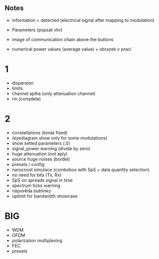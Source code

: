 ## Notes
- information = detected (electrical signal after mapping to modulation)

- Parameters (popsat vliv)
- image of communication chain above the buttons
- numerical power values (average value) + obrazek v praci

# 1
- dispersion
- limits
- channel aplha (only attenuation channel)
- rin (complete)



# 2
- constellations (kinda fixed)
- (eyediagram show only for some modulations)
- show setted parameters (.0)
- signal_power warning (divide by zero)
- huge attenuation (not aply)
- source huge noises (bordel)
- presets / config
- narocnost simulace (combobox with SpS + data quantity selection)
- no need for bits (Tx, Rx)
- SpS on spreads signal in time
- spectrum ticks warning
- nápověda bublinky
- uplimit for bandwidth showcase

# BIG
- WDM
- OFDM
- polarization multiplexing
- FEC
- presets